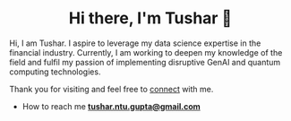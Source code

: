 <h1 align="center">Hi there, I'm Tushar 👋</h1>

Hi, I am Tushar. I aspire to leverage my data science expertise in the financial industry. Currently, I am working to deepen my knowledge of the field and fulfil my passion of implementing disruptive GenAI and quantum computing technologies.

Thank you for visiting and feel free to <a href="https://www.linkedin.com/in/tushargupta19/">connect</a> with me. 


- How to reach me **tushar.ntu.gupta@gmail.com**  

